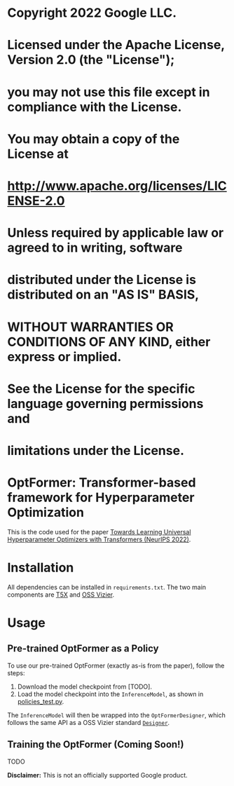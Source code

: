 # Copyright 2022 Google LLC.
#
# Licensed under the Apache License, Version 2.0 (the "License");
# you may not use this file except in compliance with the License.
# You may obtain a copy of the License at
#
#     http://www.apache.org/licenses/LICENSE-2.0
#
# Unless required by applicable law or agreed to in writing, software
# distributed under the License is distributed on an "AS IS" BASIS,
# WITHOUT WARRANTIES OR CONDITIONS OF ANY KIND, either express or implied.
# See the License for the specific language governing permissions and
# limitations under the License.

# OptFormer: Transformer-based framework for Hyperparameter Optimization
This is the code used for the paper [Towards Learning Universal Hyperparameter Optimizers with Transformers (NeurIPS 2022)](https://arxiv.org/abs/2205.13320).

# Installation
All dependencies can be installed in `requirements.txt`. The two main components are [T5X](https://github.com/google-research/t5x) and [OSS Vizier](https://github.com/google/vizier).

# Usage

## Pre-trained OptFormer as a Policy
To use our pre-trained OptFormer (exactly as-is from the paper), follow the steps:

1. Download the model checkpoint from [TODO].
2. Load the model checkpoint into the `InferenceModel`, as shown in [policies_test.py](TODO).

The `InferenceModel` will then be wrapped into the `OptFormerDesigner`, which follows the same API as a OSS Vizier standard [`Designer`](https://oss-vizier.readthedocs.io/en/latest/guides/developer/writing_algorithms.html).

## Training the OptFormer (Coming Soon!)
TODO


**Disclaimer:** This is not an officially supported Google product.
